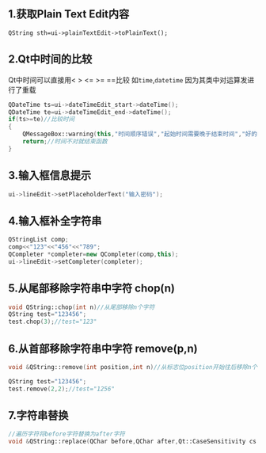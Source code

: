 ## 1.获取Plain Text Edit内容
`QString sth=ui->plainTextEdit->toPlainText();`

## 2.Qt中时间的比较
Qt中时间可以直接用< > <= >= ==比较
如`time`,`datetime`
因为其类中对运算发进行了重载

```c++
QDateTime ts=ui->dateTimeEdit_start->dateTime();
QDateTime te=ui->dateTimeEdit_end->dateTime();
if(ts>=te)//比较时间
{
    QMessageBox::warning(this,"时间顺序错误","起始时间需要晚于结束时间","好的");
    return;//时间不对就结束函数
}
```
## 3.输入框信息提示
```c++
ui->lineEdit->setPlaceholderText("输入密码");
```

## 4.输入框补全字符串
```c++
QStringList comp;
comp<<"123"<<"456"<<"789";
QCompleter *completer=new QCompleter(comp,this);
ui->lineEdit->setCompleter(completer);
```

## 5.从尾部移除字符串中字符 chop(n)
```c++
void QString::chop(int n)//从尾部移除n个字符
QString test="123456";
test.chop(3);//test="123"
```

## 6.从首部移除字符串中字符 remove(p,n)
```c++
void &QString::remove(int position,int n)//从标志位position开始往后移除n个字符

QString test="123456";
test.remove(2,2);//test="1256"
```

## 7.字符串替换
```c++
//遍历字符将before字符替换为after字符
void &QString::replace(QChar before,QChar after,Qt::CaseSensitivity cs = Qt::CaseSensitive)
```